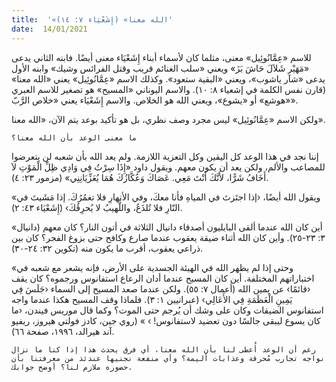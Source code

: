 ```yaml
---
title:  '«الله معنا» (إِشَعْيَاء ٧: ١٤)'
date:  14/01/2021
---
```


للاسم «عِمَّانُوئِيل» معنى، مثلما كان لأسماء أبناء إِشَعْيَاء معنى أيضًا. فابنه الثاني يدعى «مَهَيْر شَلاَلَ حَاشَ بَزَ» ويعني «سلب الغنائم قريب وقتل الفرائس وشيك» وابنه الأول يدعى «شآر ياشوب»، ويعني «البقية ستعود». وكذلك الاسم «عِمَّانُوئِيل» يعني «الله معنا» (قارن نفس الكلمة في إشعياء ٨: ١٠). والاسم اليوناني «المسيح» هو تصغير للاسم العبري «هوشع» أو «يشوع»، ويعني الله هو الخلاص. والاسم إِشَعْيَاء يعني «خلاص الرَّبّ».

ولكن الاسم «عِمَّانُوئِيل» ليس مجرد وصف نظري، بل هو تأكيد بوعد يتم الآن، «الله معنا».

`ما معنى الوعد بأن الله معنا؟`

إننا نجد في هذا الوعد كل اليقين وكل التعزية اللازمة. ولم يعد الله بأن شعبه لن يتعرضوا للمصاعب والألم، ولكن يعد أن يكون معهم. ويقول داود «إِذَا سِرْتُ فِي وَادِي ظِلِّ الْمَوْتِ لاَ أَخَافُ شَرًّا، لأَنَّكَ أَنْتَ مَعِي. عَصَاكَ وَعُكَّازُكَ هُمَا يُعَزِّيَانِنِي» (مزمور ٢٣: ٤).

«ويقول الله أيضًا، ‹إذا اجتَزتَ في المياهِ فأنا معكَ، وفي الأنهارِ فلا تغمُرُكَ. إذا مَشَيتَ في النّارِ فلا تُلذَعُ، واللَّهيبُ لا يُحرِقُكَ› (إِشَعْيَاء ٤٣: ٢).

«أين كان الله عندما ألقى البابليون أصدقاء دانيال الثلاثة في أتون النار؟ كان معهم (دانيال ٣: ٢٣-٢٥). وأين كان الله أثناء ضيقة يعقوب عندما صارع وكافح حتى بزوغ الفجر؟ كان بين ذراعي يعقوب، أقرب ما يكون منه (تكوين ٣٢: ٢٤-٣٠).

«وحتى إذا لم يظهر الله في الهيئة الجسدية على الأرض، فإنه يشعر مع شعبه في اختباراتهم المختلفة. أين كان المسيح عندما أدان الرعاع استفانوس ورجموه؟ كان يقف ‹قائمًا› عن يمين الله (أعمال ٧: ٥٥). ولكن عندما صعد المسيح إلى السماء ‹جَلَسَ فِي يَمِينِ الْعَظَمَةِ فِي الأَعَالِي› (عبرانيين ١: ٣). فلماذا وقف المسيح هكذا عندما واجه استفانوس الضيقات وكان على وشك أن يُرجم حتى الموت؟ وكما قال موريس فيندن، ‹ما كان يسوع ليبقى جالسًا دون تعضيد لاستفانوس! › » (روي جين، كادز فولتي هيروز، ريفيو آند هيرالد، ١٩٩٦، صفحة ٦٦).

`رغم أن الوعد أُعطى لنا بأن الله معنا، أي فرق يحدث هذا إذا كنا ما نزال نواجه تجارب مُحرقة وعذابات أليمة؟ وأي منفعة نجنيها عندئذ من معرفتنا بأن حضوره ملازم لنا؟ أوضح جوابك.`